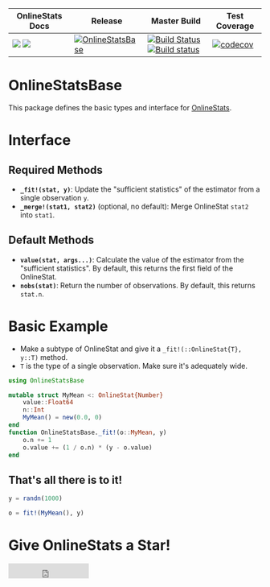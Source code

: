 
| OnlineStats Docs | Release | Master Build | Test Coverage |
|------------------|---------|--------------|---------------|
| [![](https://img.shields.io/badge/docs-stable-blue.svg)](https://joshday.github.io/OnlineStats.jl/stable) [![](https://img.shields.io/badge/docs-latest-blue.svg)](https://joshday.github.io/OnlineStats.jl/latest) | [![OnlineStatsBase](https://pkg.julialang.org/badges/OnlineStatsBase_0.7.svg)](https://pkg.julialang.org/detail/OnlineStatsBase) | [![Build Status](https://travis-ci.org/joshday/OnlineStatsBase.jl.svg?branch=master)](https://travis-ci.org/joshday/OnlineStatsBase.jl) [![Build status](https://ci.appveyor.com/api/projects/status/99i0vq2crpwgqonp/branch/master?svg=true)](https://ci.appveyor.com/project/joshday/onlinestatsbase-jl/branch/master) | [![codecov](https://codecov.io/gh/joshday/OnlineStatsBase.jl/branch/master/graph/badge.svg)](https://codecov.io/gh/joshday/OnlineStatsBase.jl) |

# OnlineStatsBase

This package defines the basic types and interface for [OnlineStats](https://github.com/joshday/OnlineStats.jl).  

# Interface

## Required Methods
- **`_fit!(stat, y)`**: Update the "sufficient statistics" of the estimator from a single observation `y`.
- **`_merge!(stat1, stat2)`** (optional, no default): Merge OnlineStat `stat2` into `stat1`.

## Default Methods
- **`value(stat, args...)`**:  Calculate the value of the estimator from the "sufficient statistics".  By default, this returns the first field of the OnlineStat.
- **`nobs(stat)`**: Return the number of observations.  By default, this returns `stat.n`.



# Basic Example

- Make a subtype of OnlineStat and give it a `_fit!(::OnlineStat{T}, y::T)` method.
- `T` is the type of a single observation.  Make sure it's adequately wide.

```julia
using OnlineStatsBase

mutable struct MyMean <: OnlineStat{Number}
    value::Float64
    n::Int
    MyMean() = new(0.0, 0)
end
function OnlineStatsBase._fit!(o::MyMean, y) 
    o.n += 1
    o.value += (1 / o.n) * (y - o.value)
end
```

## That's all there is to it!

```julia
y = randn(1000)

o = fit!(MyMean(), y)
```


# Give OnlineStats a Star!

<iframe src="https://ghbtns.com/github-btn.html?user=joshday&repo=OnlineStats.jl&type=star&count=true&size=large" frameborder="0" scrolling="0" width="160px" height="30px"></iframe>